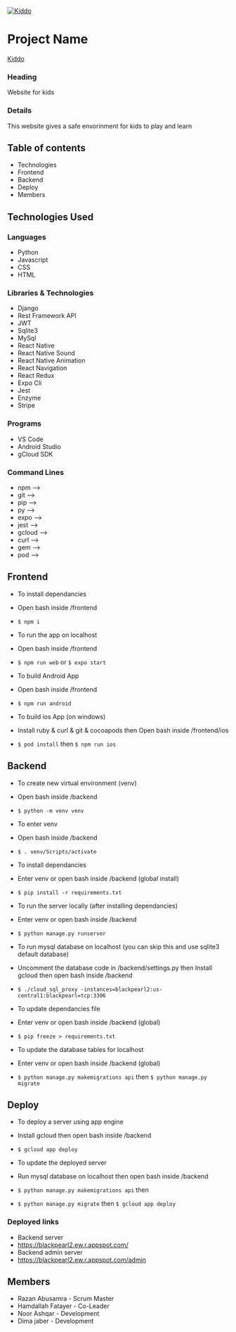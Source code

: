 [![Kiddo](https://i.postimg.cc/wTKffWZb/kiddo.png)](https://blackpearl2.ew.r.appspot.com/)

# Project Name #
[Kiddo](https://blackpearl2.ew.r.appspot.com/)

### Heading ###
Website for kids

### Details ###
This website gives a safe envorinment for kids to play and learn

## Table of contents ##
* Technologies
* Frontend
* Backend
* Deploy
* Members

## Technologies Used ##
### Languages ###
* Python
* Javascript
* CSS
* HTML
### Libraries & Technologies ###
* Django
* Rest Framework API
* JWT
* Sqlite3
* MySql
* React Native
* React Native Sound
* React Native Animation
* React Navigation
* React Redux
* Expo Cli
* Jest
* Enzyme
* Stripe
### Programs ###
* VS Code
* Android Studio
* gCloud SDK
### Command Lines ###
* npm -->
* git -->
* pip -->
* py -->
* expo -->
* jest -->
* gcloud -->
* curl -->
* gem -->
* pod -->

## Frontend ##
* To install dependancies
* Open bash inside /frontend
* `$ npm i`

* To run the app on localhost
* Open bash inside /frontend
* `$ npm run web` or `$ expo start`

* To build Android App
* Open bash inside /frontend
* `$ npm run android`

* To build ios App (on windows)
* Install ruby & curl & git & cocoapods then Open bash inside /frontend/ios
* `$ pod install` then `$ npm run ios`


## Backend ##
* To create new virtual environment (venv)
* Open bash inside /backend
* `$ python -m venv venv`

* To enter venv
* Open bash inside /backend
* `$ . venv/Scripts/activate`

* To install dependancies
* Enter venv or open bash inside /backend (global install)
* `$ pip install -r requirements.txt`

* To run the server locally (after installing dependancies)
* Enter venv or open bash inside /backend
* `$ python manage.py runserver`

* To run mysql database on localhost (you can skip this and use sqlite3 default database)
* Uncomment the database code in /backend/settings.py then Install gcloud then open bash inside /backend
* `$ ./cloud_sql_proxy -instances=blackpearl2:us-central1:blackpearl=tcp:3306`

* To update dependancies file
* Enter venv or open bash inside /backend (global)
* `$ pip freeze > requirements.txt`

* To update the database tables for localhost
* Enter venv or open bash inside /backend (global)
* `$ python manage.py makemigrations api` then `$ python manage.py migrate`

## Deploy ##
* To deploy a server using app engine
* Install gcloud then open bash inside /backend
* `$ gcloud app deploy`

* To update the deployed server
* Run mysql database on localhost then open bash inside /backend
* `$ python manage.py makemigrations api` then
* `$ python manage.py migrate` then `$ gcloud app deploy`

### Deployed links ###
* Backend server
* https://blackpearl2.ew.r.appspot.com/
* Backend admin server
* https://blackpearl2.ew.r.appspot.com/admin

## Members ##
* Razan Abusamra - Scrum Master
* Hamdallah Fatayer - Co-Leader
* Noor Ashqar - Development
* Dima jaber - Development
